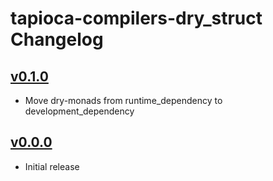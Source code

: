 # tapioca-compilers-dry_struct Changelog

## [v0.1.0](https://github.com/YukiJikumaru/tapioca-compilers-dry_struct/compare/v0.0.0...v0.0.1)

- Move dry-monads from runtime_dependency to development_dependency

## [v0.0.0](https://github.com/YukiJikumaru/tapioca-compilers-dry_struct/tree/v0.0.0)

- Initial release
